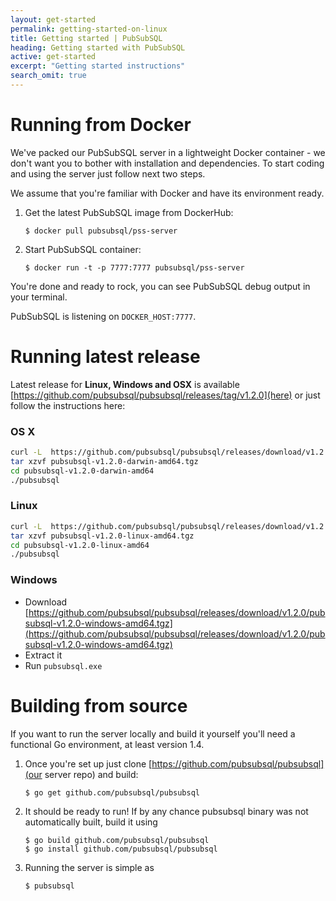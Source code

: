 ```yaml
---
layout: get-started
permalink: getting-started-on-linux
title: Getting started | PubSubSQL
heading: Getting started with PubSubSQL
active: get-started
excerpt: "Getting started instructions"
search_omit: true
---
```


# Running from Docker

We've packed our PubSubSQL server in a lightweight Docker container - we don't want you to bother 
with installation and dependencies. To start coding and using the server just follow next two steps. 

We assume that you're familiar with Docker and have its environment ready.

1. Get the latest PubSubSQL image from DockerHub:

    ```shell
    $ docker pull pubsubsql/pss-server
    ```

2. Start PubSubSQL container:

    ```shell
    $ docker run -t -p 7777:7777 pubsubsql/pss-server
    ```

You're done and ready to rock, you can see PubSubSQL debug output in your terminal.

PubSubSQL is listening on `DOCKER_HOST:7777`.


# Running latest release

Latest release for **Linux, Windows and OSX** is available [https://github.com/pubsubsql/pubsubsql/releases/tag/v1.2.0](here) or just follow the instructions here:

### OS X

``` bash
curl -L  https://github.com/pubsubsql/pubsubsql/releases/download/v1.2.0/pubsubsql-v1.2.0-darwin-amd64.tgz -o pubsubsql-v1.2.0-darwin-amd64.tgz
tar xzvf pubsubsql-v1.2.0-darwin-amd64.tgz
cd pubsubsql-v1.2.0-darwin-amd64
./pubsubsql
```

### Linux

``` bash
curl -L  https://github.com/pubsubsql/pubsubsql/releases/download/v1.2.0/pubsubsql-v1.2.0-linux-amd64.tgz -o pubsubsql-v1.2.0-linux-amd64.tgz
tar xzvf pubsubsql-v1.2.0-linux-amd64.tgz
cd pubsubsql-v1.2.0-linux-amd64
./pubsubsql
```

### Windows

- Download [https://github.com/pubsubsql/pubsubsql/releases/download/v1.2.0/pubsubsql-v1.2.0-windows-amd64.tgz](https://github.com/pubsubsql/pubsubsql/releases/download/v1.2.0/pubsubsql-v1.2.0-windows-amd64.tgz)
- Extract it
- Run `pubsubsql.exe`



# Building from source

If you want to run the server locally and build it yourself you'll need a functional Go environment, at least version 1.4.

1. Once you're set up just clone [https://github.com/pubsubsql/pubsubsql](our server repo) and build:

    ```shell
    $ go get github.com/pubsubsql/pubsubsql
    ```

2. It should be ready to run! If by any chance pubsubsql binary was not automatically built, build it using

    ```shell
    $ go build github.com/pubsubsql/pubsubsql
    $ go install github.com/pubsubsql/pubsubsql
    ```

3. Running the server is simple as

    ```shell
    $ pubsubsql
    ```
